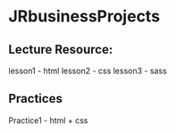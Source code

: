 # JRbusinessProjects

## Lecture Resource: 

lesson1 - html
lesson2 - css
lesson3 - sass
      
## Practices

Practice1 - html + css
